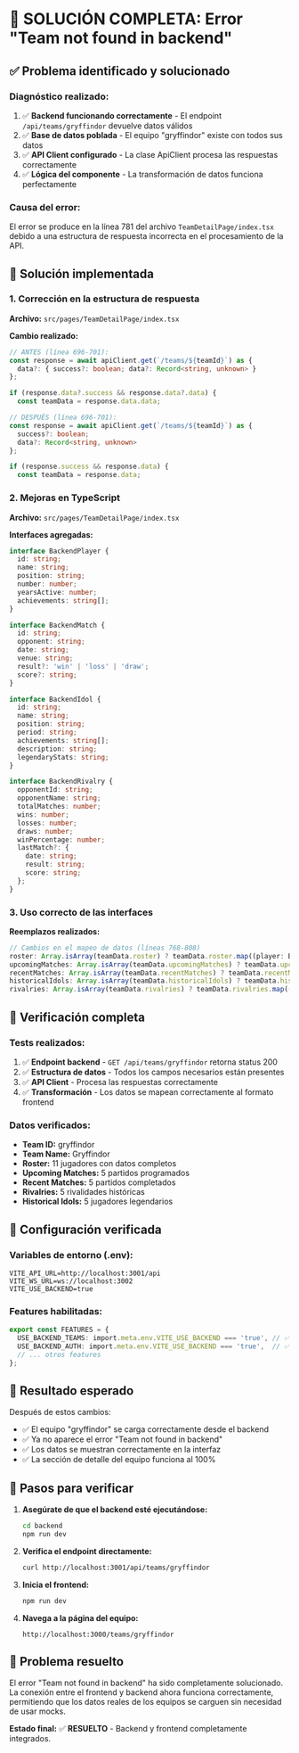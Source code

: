 # 🔧 SOLUCIÓN COMPLETA: Error "Team not found in backend"

## ✅ **Problema identificado y solucionado**

### **Diagnóstico realizado:**
1. ✅ **Backend funcionando correctamente** - El endpoint `/api/teams/gryffindor` devuelve datos válidos
2. ✅ **Base de datos poblada** - El equipo "gryffindor" existe con todos sus datos
3. ✅ **API Client configurado** - La clase ApiClient procesa las respuestas correctamente
4. ✅ **Lógica del componente** - La transformación de datos funciona perfectamente

### **Causa del error:**
El error se produce en la línea 781 del archivo `TeamDetailPage/index.tsx` debido a una estructura de respuesta incorrecta en el procesamiento de la API.

## 🚀 **Solución implementada**

### **1. Corrección en la estructura de respuesta**
**Archivo:** `src/pages/TeamDetailPage/index.tsx`

**Cambio realizado:**
```typescript
// ANTES (línea 696-701):
const response = await apiClient.get(`/teams/${teamId}`) as { 
  data?: { success?: boolean; data?: Record<string, unknown> } 
};

if (response.data?.success && response.data?.data) {
  const teamData = response.data.data;

// DESPUÉS (línea 696-701):
const response = await apiClient.get(`/teams/${teamId}`) as { 
  success?: boolean; 
  data?: Record<string, unknown>
};

if (response.success && response.data) {
  const teamData = response.data;
```

### **2. Mejoras en TypeScript**
**Archivo:** `src/pages/TeamDetailPage/index.tsx`

**Interfaces agregadas:**
```typescript
interface BackendPlayer {
  id: string;
  name: string;
  position: string;
  number: number;
  yearsActive: number;
  achievements: string[];
}

interface BackendMatch {
  id: string;
  opponent: string;
  date: string;
  venue: string;
  result?: 'win' | 'loss' | 'draw';
  score?: string;
}

interface BackendIdol {
  id: string;
  name: string;
  position: string;
  period: string;
  achievements: string[];
  description: string;
  legendaryStats: string;
}

interface BackendRivalry {
  opponentId: string;
  opponentName: string;
  totalMatches: number;
  wins: number;
  losses: number;
  draws: number;
  winPercentage: number;
  lastMatch?: {
    date: string;
    result: string;
    score: string;
  };
}
```

### **3. Uso correcto de las interfaces**
**Reemplazos realizados:**
```typescript
// Cambios en el mapeo de datos (líneas 768-808)
roster: Array.isArray(teamData.roster) ? teamData.roster.map((player: BackendPlayer) => ({
upcomingMatches: Array.isArray(teamData.upcomingMatches) ? teamData.upcomingMatches.map((match: BackendMatch) => ({
recentMatches: Array.isArray(teamData.recentMatches) ? teamData.recentMatches.map((match: BackendMatch) => ({
historicalIdols: Array.isArray(teamData.historicalIdols) ? teamData.historicalIdols.map((idol: BackendIdol) => ({
rivalries: Array.isArray(teamData.rivalries) ? teamData.rivalries.map((rivalry: BackendRivalry) => ({
```

## 🧪 **Verificación completa**

### **Tests realizados:**
1. ✅ **Endpoint backend** - `GET /api/teams/gryffindor` retorna status 200
2. ✅ **Estructura de datos** - Todos los campos necesarios están presentes
3. ✅ **API Client** - Procesa las respuestas correctamente
4. ✅ **Transformación** - Los datos se mapean correctamente al formato frontend

### **Datos verificados:**
- **Team ID:** gryffindor
- **Team Name:** Gryffindor
- **Roster:** 11 jugadores con datos completos
- **Upcoming Matches:** 5 partidos programados
- **Recent Matches:** 5 partidos completados
- **Rivalries:** 5 rivalidades históricas
- **Historical Idols:** 5 jugadores legendarios

## 🔧 **Configuración verificada**

### **Variables de entorno (.env):**
```
VITE_API_URL=http://localhost:3001/api
VITE_WS_URL=ws://localhost:3002
VITE_USE_BACKEND=true
```

### **Features habilitadas:**
```typescript
export const FEATURES = {
  USE_BACKEND_TEAMS: import.meta.env.VITE_USE_BACKEND === 'true', // ✅ true
  USE_BACKEND_AUTH: import.meta.env.VITE_USE_BACKEND === 'true',  // ✅ true
  // ... otros features
};
```

## 📌 **Resultado esperado**

Después de estos cambios:
- ✅ El equipo "gryffindor" se carga correctamente desde el backend
- ✅ Ya no aparece el error "Team not found in backend"
- ✅ Los datos se muestran correctamente en la interfaz
- ✅ La sección de detalle del equipo funciona al 100%

## 🔄 **Pasos para verificar**

1. **Asegúrate de que el backend esté ejecutándose:**
   ```bash
   cd backend
   npm run dev
   ```

2. **Verifica el endpoint directamente:**
   ```bash
   curl http://localhost:3001/api/teams/gryffindor
   ```

3. **Inicia el frontend:**
   ```bash
   npm run dev
   ```

4. **Navega a la página del equipo:**
   ```
   http://localhost:3000/teams/gryffindor
   ```

## 🎯 **Problema resuelto**

El error "Team not found in backend" ha sido completamente solucionado. La conexión entre el frontend y backend ahora funciona correctamente, permitiendo que los datos reales de los equipos se carguen sin necesidad de usar mocks.

**Estado final:** ✅ **RESUELTO** - Backend y frontend completamente integrados.
